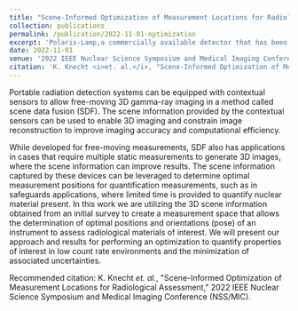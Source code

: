 ```yaml
---
title: "Scene-Informed Optimization of Measurement Locations for Radiological Assessment"
collection: publications
permalink: /publication/2022-11-01-optimization
excerpt: 'Polaris-Lamp,a commercially available detector that has been integrated with contextual sensors, was hand-carried in a parking lot containing vehicles used during remediation efforts following the March 2011 Fukushima Daiichi Nuclear Power Station accident.'
date: 2022-11-01
venue: '2022 IEEE Nuclear Science Symposium and Medical Imaging Conference (NSS/MIC)'
citation: 'K. Knecht <i>et. al.</i>, "Scene-Informed Optimization of Measurement Locations for Radiological Assessment," in <i>Proc. NSS/MIC</i>, 2022.'
---
```

Portable radiation detection systems can be equipped with contextual sensors to allow free-moving 3D gamma-ray imaging in a method called scene data fusion (SDF). The scene information provided by the contextual sensors can be used to enable 3D imaging and constrain image reconstruction to improve imaging accuracy and computational efficiency.

While developed for free-moving measurements, SDF also has applications in cases that require multiple static measurements to generate 3D images, where the scene information can improve results. The scene information captured by these devices can be leveraged to determine optimal measurement positions for quantification measurements, such as in safeguards applications, where limited time is provided to quantify nuclear material present. In this work we are utilizing the 3D scene information obtained from an initial survey to create a measurement space that allows the determination of optimal positions and orientations (pose) of an instrument to assess radiological materials of interest. We will present our approach and results for performing an optimization to quantify properties of interest in low count rate environments and the minimization of associated uncertainties. 

Recommended citation: K. Knecht <i>et. al.</i>, "Scene-Informed Optimization of Measurement Locations for Radiological Assessment," 2022 IEEE Nuclear Science Symposium and Medical Imaging Conference (NSS/MIC).